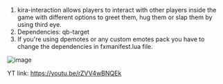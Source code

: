 
1. kira-interaction allows players to interact with other players inside the game with different options to greet them, hug them or slap them by using third eye.  
2. Dependencies: qb-target
3. If you're using dpemotes or any custom emotes pack you have to change the dependencies in fxmanifest.lua file.



![image](https://github.com/user-attachments/assets/da23f2fc-e737-4a1e-8432-27619ca54b83)



YT link:
https://youtu.be/rZVV4wBNQEk
